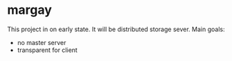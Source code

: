 # margay
This project in on early state. It will be distributed storage sever. Main goals:
* no master server 
* transparent for client
